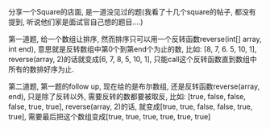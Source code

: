 分享一个Square的店面, 是一道没见过的题(我看了十几个square的帖子, 都没有提到, 听说他们家是面试官自己想的题目....)

第一道题, 给一个数组让排序, 然而排序只可以用一个反转函数reverse(int[] array, int end), 意思就是反转数组中第0个到第end个为止的数, 比如:
[8, 7, 6. 5, 10, 1], reverse(array, 2)的话就变成[6, 7, 8, 5, 10, 1], 只能call这个反转函数直到数组中所有的数排好序为止.

第二道题, 第一题的follow up, 现在给的是布尔数组, 还是反转函数reverse(array, end), 只是除了反转以外, 需要反转的数都要被取反, 比如:
[true, false, false, false, true, true], reverse(array, 2)的话, 就变成[true, true, false, false, true, true], 需要最后把这个数组变成[true, true, true, true, true,  true]

